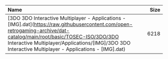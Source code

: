 |Name|Size|
|:---|---:|
|[3DO 3DO Interactive Multiplayer - Applications - [IMG].dat](https://raw.githubusercontent.com/open-retrogaming-archive/dat-catalog/main/root/basic/TOSEC-ISO/3DO/3DO Interactive Multiplayer/Applications/[IMG]/3DO 3DO Interactive Multiplayer - Applications - [IMG].dat)|6218|
